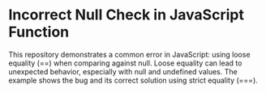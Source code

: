 # Incorrect Null Check in JavaScript Function

This repository demonstrates a common error in JavaScript: using loose equality (==) when comparing against null.  Loose equality can lead to unexpected behavior, especially with null and undefined values.  The example shows the bug and its correct solution using strict equality (===).